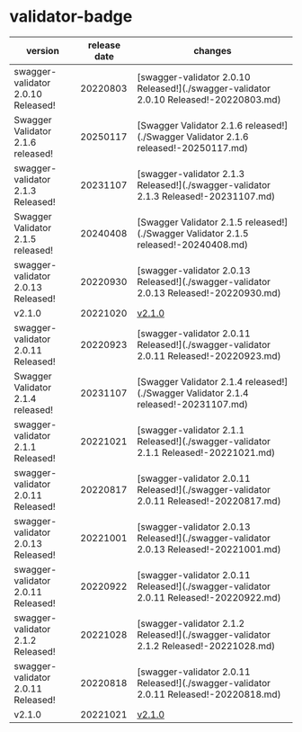 # validator-badge	


|version|release date|changes|
|---|---|---|
|swagger-validator 2.0.10 Released!|20220803|[swagger-validator 2.0.10 Released!](./swagger-validator 2.0.10 Released!-20220803.md)|
|Swagger Validator 2.1.6 released!|20250117|[Swagger Validator 2.1.6 released!](./Swagger Validator 2.1.6 released!-20250117.md)|
|swagger-validator 2.1.3 Released!|20231107|[swagger-validator 2.1.3 Released!](./swagger-validator 2.1.3 Released!-20231107.md)|
|Swagger Validator 2.1.5 released!|20240408|[Swagger Validator 2.1.5 released!](./Swagger Validator 2.1.5 released!-20240408.md)|
|swagger-validator 2.0.13 Released!|20220930|[swagger-validator 2.0.13 Released!](./swagger-validator 2.0.13 Released!-20220930.md)|
|v2.1.0|20221020|[v2.1.0](./v2.1.0-20221020.md)|
|swagger-validator 2.0.11 Released!|20220923|[swagger-validator 2.0.11 Released!](./swagger-validator 2.0.11 Released!-20220923.md)|
|Swagger Validator 2.1.4 released!|20231107|[Swagger Validator 2.1.4 released!](./Swagger Validator 2.1.4 released!-20231107.md)|
|swagger-validator 2.1.1 Released!|20221021|[swagger-validator 2.1.1 Released!](./swagger-validator 2.1.1 Released!-20221021.md)|
|swagger-validator 2.0.11 Released!|20220817|[swagger-validator 2.0.11 Released!](./swagger-validator 2.0.11 Released!-20220817.md)|
|swagger-validator 2.0.13 Released!|20221001|[swagger-validator 2.0.13 Released!](./swagger-validator 2.0.13 Released!-20221001.md)|
|swagger-validator 2.0.11 Released!|20220922|[swagger-validator 2.0.11 Released!](./swagger-validator 2.0.11 Released!-20220922.md)|
|swagger-validator 2.1.2 Released!|20221028|[swagger-validator 2.1.2 Released!](./swagger-validator 2.1.2 Released!-20221028.md)|
|swagger-validator 2.0.11 Released!|20220818|[swagger-validator 2.0.11 Released!](./swagger-validator 2.0.11 Released!-20220818.md)|
|v2.1.0|20221021|[v2.1.0](./v2.1.0-20221021.md)|
